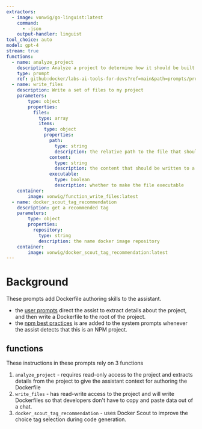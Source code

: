 ```yaml
---
extractors:
  - image: vonwig/go-linguist:latest
    command:
      - -json
    output-handler: linguist
tool_choice: auto
model: gpt-4
stream: true
functions:
  - name: analyze_project
    description: Analyze a project to determine how it should be built
    type: prompt
    ref: github:docker/labs-ai-tools-for-devs?ref=main&path=prompts/project_type
  - name: write_files
    description: Write a set of files to my project
    parameters:
        type: object
        properties:
          files:
            type: array
            items:
              type: object
              properties:
                path:
                  type: string
                  description: the relative path to the file that should be written
                content:
                  type: string
                  description: the content that should be written to a file
                executable:
                  type: boolean
                  description: whether to make the file executable
    container:
        image: vonwig/function_write_files:latest
  - name: docker_scout_tag_recommendation
    description: get a recommended tag
    parameters:
        type: object
        properties:
          repository:
            type: string 
            description: the name docker image repository
    container:
        image: vonwig/docker_scout_tag_recommendation:latest
---
```


# Background

These prompts add Dockerfile authoring skills to the assistant.

* the [user prompts](100_user_prompt.md) direct the assist to extract details about the project, and then write a Dockerfile to the root of the project.
* the [npm best practices](npm-best-practices.md) is are added to the system prompts whenever the assist detects that this is an NPM project.

## functions

These instructions in these prompts rely on 3 functions

1. `analyze_project` - requires read-only access to the project and extracts details from the project to give the assistant context for authoring the Dockerfile
2. `write_files` - has read-write access to the project and will write Dockerfiles so that developers don't have to copy and paste data out of a chat.
3. `docker_scout_tag_recommendation` - uses Docker Scout to improve the choice tag selection during code generation.
